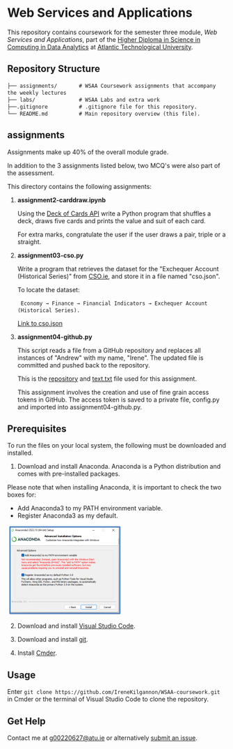 # Web Services and Applications


This repository contains coursework for the semester three module, _Web Services and Applications_, part of the [Higher Diploma in Science in Computing in Data Analytics](https://www.atu.ie/courses/higher-diploma-in-science-data-analytics) at [Atlantic Technological University](https://www.atu.ie/).

## Repository Structure


```WSAA-coursework/
├── assignments/       # WSAA Coursework assignments that accompany the weekly lectures
├── labs/              # WSAA Labs and extra work
├──.gitignore          # .gitignore file for this repository.
└── README.md          # Main repository overview (this file).
```

## assignments

Assignments make up 40% of the overall module grade. 

In addition to the 3 assignments listed below, two MCQ's were also part of the assessment. 

This directory contains the following assignments:

1. __assignment2-carddraw.ipynb__

    Using the [Deck of Cards API](https://deckofcardsapi.com/) write a Python program that shuffles a deck, draws five cards and prints the value and suit of each card.

    For extra marks, congratulate the user if the user draws a pair, triple or a straight. 

2. __assignment03-cso.py__

    Write a program that retrieves the dataset for the "Exchequer Account (Historical Series)" from [CSO.ie](data.cso.ie), and store it in a file named "cso.json".
    
    To locate the dataset: 

        Economy → Finance → Financial Indicators → Exchequer Account (Historical Series).

    [Link to cso.json](data\cso.json)

3. __assignment04-github.py__

    This script reads a file from a GitHub repository and replaces all instances of "Andrew" with my name, "Irene". The updated file is committed and pushed back to the repository.

    This is the [repository](https://github.com/IreneKilgannon/wsaa-assignment4) and [text.txt](https://github.com/IreneKilgannon/wsaa-assignment4/blob/main/text.txt) file used for this assignment.

    This assignment involves the creation and use of fine grain access tokens in GitHub. The access token is saved to a private file, config.py and imported into assignment04-github.py.

## Prerequisites

To run the files on your local system, the following must be downloaded and installed.

1. Download and install Anaconda. Anaconda is a Python distribution and comes with pre-installed packages. 

Please note that when installing Anaconda, it is important to check the two boxes for:
* Add Anaconda3 to my PATH environment variable.
* Register Anaconda3 as my default.

![Anaconda](https://github.com/IreneKilgannon/pands-project/blob/main/images/Anaconda.png)

2. Download and install [Visual Studio Code](https://code.visualstudio.com/).

3. Download and install [git](https://git-scm.com/downloads).

4. Install [Cmder](https://cmder.app/).

## Usage

Enter ``git clone https://github.com/IreneKilgannon/WSAA-coursework.git`` in Cmder or the terminal of Visual Studio Code to clone the repository.

## Get Help

Contact me at g00220627@atu.ie or alternatively [submit an issue](https://github.com/IreneKilgannon/wsaa/issues).
